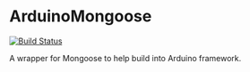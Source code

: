 # ArduinoMongoose

[![Build Status](https://travis-ci.org/jeremypoulter/ArduinoMongoose.svg?branch=master)](https://travis-ci.org/jeremypoulter/ArduinoMongoose)

A wrapper for Mongoose to help build into Arduino framework.
